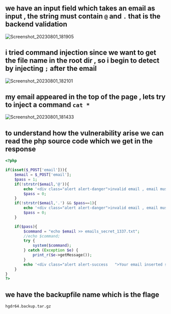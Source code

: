 ## we have an input field which takes an email as input , the string must contain `@` and `.` that is the backend validation  
![Screenshot_20230801_181905](https://github.com/kiro6/writeups-ctfs/assets/57776872/156e4d9d-50a1-4a20-8595-93bdbea99f57)

## i tried command injection since we want to get the file name in the root dir , so i begin to detect by injecting `;` after the email 
![Screenshot_20230801_182101](https://github.com/kiro6/writeups-ctfs/assets/57776872/673661a0-b684-4ba1-b9b0-dd9cc2363f57)

## my email appeared in the top of the page , lets try to inject a command `cat *`
![Screenshot_20230801_181433](https://github.com/kiro6/writeups-ctfs/assets/57776872/dbd69baf-30f0-451e-aa9e-1fd7f441504a)

## to understand how the vulnerability arise we can read the php source code which we get in the response 
```php
<?php

if(isset($_POST['email'])){
    $email = $_POST['email'];
    $pass = 1;
    if(!strstr($email,'@')){
        echo '<div class="alert alert-danger">invalid email , email must contain @ & dot</div>';
        $pass = 0;
    }
    if(!strstr($email,'.') && $pass==1){
        echo '<div class="alert alert-danger">invalid email , email must contain @ & dot</div>';
        $pass = 0;
    }

    if($pass){
        $command = "echo $email >> emails_secret_1337.txt";
        //echo $command;
        try {
            system($command);
        } catch (Exception $e) {
            print_r($e->getMessage());
        }
        echo '<div class="alert alert-success   ">Your email inserted successfully</div>';
    }
}
?>
```

## we have the backupfile name which is the flage 
```
hgdr64.backup.tar.gz
```
